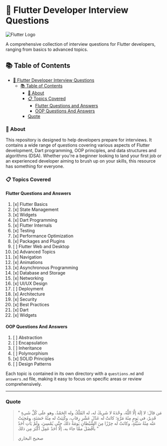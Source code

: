 # 🚀 Flutter Developer Interview Questions

![Flutter Logo](https://storage.googleapis.com/cms-storage-bucket/ec64036b4eacc9f3fd73.svg)

A comprehensive collection of interview questions for Flutter developers, ranging from basics to advanced topics.

## 📚 Table of Contents

- [🚀 Flutter Developer Interview Questions](#-flutter-developer-interview-questions)
  - [📚 Table of Contents](#-table-of-contents)
    - [🎯 About](#-about)
    - [📋 Topics Covered](#-topics-covered)
      - [Flutter Questions and Answers](#flutter-questions-and-answers)
      - [OOP Questions And Answers](#oop-questions-and-answers)
    - [Quote](#quote)

### 🎯 About

This repository is designed to help developers prepare for interviews. It contains a wide range of questions covering various aspects of Flutter development, Dart programming, OOP principles, and data structures and algorithms (DSA). Whether you're a beginner looking to land your first job or an experienced developer aiming to brush up on your skills, this resource has something for everyone.

### 📋 Topics Covered

#### Flutter Questions and Answers

1. [x] Flutter Basics  
2. [x] State Management
3. [x] Widgets
4. [x] Dart Programming
5. [x] Flutter Internals
6. [x] Testing
7. [x] Performance Optimization
8. [x] Packages and Plugins
9. [ ] Flutter Web and Desktop
10. [x] Advanced Topics
11. [x] Navigation
12. [x] Animations
13. [x] Asynchronous Programming
14. [x] Database and Storage
15. [x] Networking
16. [x] UI/UX Design
17. [ ] Deployment
18. [x] Architecture
19. [x] Security
20. [x] Best Practices
21. [x] Dart
22. [x] Widgets

#### OOP Questions And Answers

1. [ ] Abstraction
2. [ ] Encapsulation
3. [ ] Inheritance
4. [ ] Polymorphism
5. [x] SOLID Principles
6. [ ] Design Patterns

Each topic is contained in its own directory with a `questions.md` and `answers.md` file, making it easy to focus on specific areas or review comprehensively.

---

### Quote

> " مَن قالَ: لا إلَهَ إلَّا اللَّهُ، وحْدَهُ لا شَرِيكَ له، له المُلْكُ وله الحَمْدُ، وهو علَى كُلِّ شَيءٍ قَدِيرٌ، في يَومٍ مِئَةَ مَرَّةٍ؛ كانَتْ له عَدْلَ عَشْرِ رِقابٍ، وكُتِبَتْ له مِئَةُ حَسَنَةٍ، ومُحِيَتْ عنْه مِئَةُ سَيِّئَةٍ، وكانَتْ له حِرْزًا مِنَ الشَّيْطانِ يَومَهُ ذلكَ حتَّى يُمْسِيَ، ولَمْ يَأْتِ أحَدٌ بأَفْضَلَ ممَّا جاءَ به، إلَّا أحَدٌ عَمِلَ أكْثَرَ مِن ذلكَ "
>
> صحيح البخاري
